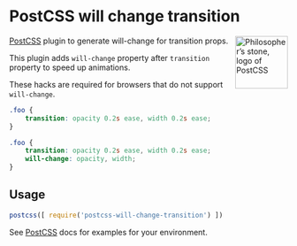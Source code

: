 # PostCSS will change transition

<img align="right" width="95" height="95"
     title="Philosopher’s stone, logo of PostCSS"
     src="http://postcss.github.io/postcss/logo.svg">

[PostCSS] plugin to generate will-change for transition props.

This plugin adds `will-change` property after `transition` property to speed up animations.

These hacks are required for browsers that do not support `will-change`.


[PostCSS]:      https://github.com/postcss/postcss

```css
.foo {
    transition: opacity 0.2s ease, width 0.2s ease;
}
```

```css
.foo {
    transition: opacity 0.2s ease, width 0.2s ease;
    will-change: opacity, width;
}
```

## Usage

```js
postcss([ require('postcss-will-change-transition') ])
```

See [PostCSS] docs for examples for your environment.
